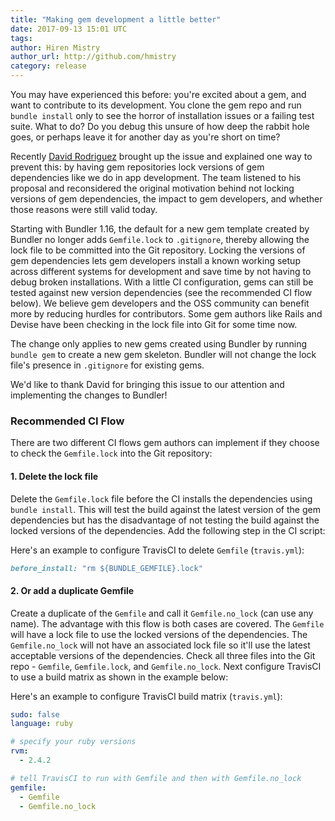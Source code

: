 ```yaml
---
title: "Making gem development a little better"
date: 2017-09-13 15:01 UTC
tags:
author: Hiren Mistry
author_url: http://github.com/hmistry
category: release
---
```


You may have experienced this before: you're excited about a gem, and want to contribute to its development. You clone the gem repo and run `bundle install` only to see the horror of installation issues or a failing test suite. What to do? Do you debug this unsure of how deep the rabbit hole goes, or perhaps leave it for another day as you're short on time?

Recently [David Rodriguez](https://github.com/deivid-rodriguez) brought up the issue and explained one way to prevent this: by having gem repositories lock versions of gem dependencies like we do in app development. The team listened to his proposal and reconsidered the original motivation behind not locking versions of gem dependencies, the impact to gem developers, and whether those reasons were still valid today.

Starting with Bundler 1.16, the default for a new gem template created by Bundler no longer adds `Gemfile.lock` to `.gitignore`, thereby allowing the lock file to be committed into the Git repository. Locking the versions of gem dependencies lets gem developers install a known working setup across different systems for development and save time by not having to debug broken installations. With a little CI configuration, gems can still be tested against new version dependencies (see the recommended CI flow below). We believe gem developers and the OSS community can benefit more by reducing hurdles for contributors. Some gem authors like Rails and Devise have been checking in the lock file into Git for some time now.

The change only applies to new gems created using Bundler by running `bundle gem` to create a new gem skeleton. Bundler will not change the lock file's presence in `.gitignore` for existing gems.

We'd like to thank David for bringing this issue to our attention and implementing the changes to Bundler!

### Recommended CI Flow
There are two different CI flows gem authors can implement if they choose to check the `Gemfile.lock` into the Git repository:

#### 1. Delete the lock file
Delete the `Gemfile.lock` file before the CI installs the dependencies using `bundle install`. This will test the build against the latest version of the gem dependencies but has the disadvantage of not testing the build against the locked versions of the dependencies. Add the following step in the CI script:

Here's an example to configure TravisCI to delete `Gemfile` (`travis.yml`):

~~~ ruby
before_install: "rm ${BUNDLE_GEMFILE}.lock"
~~~

#### 2. Or add a duplicate Gemfile
Create a duplicate of the `Gemfile` and call it `Gemfile.no_lock` (can use any name). The advantage with this flow is both cases are covered. The `Gemfile` will have a lock file to use the locked versions of the dependencies. The `Gemfile.no_lock` will not have an associated lock file so it'll use the latest acceptable versions of the dependencies. Check all three files into the Git repo - `Gemfile`, `Gemfile.lock`, and `Gemfile.no_lock`. Next configure TravisCI to use a build matrix as shown in the example below:

Here's an example to configure TravisCI build matrix (`travis.yml`):

~~~ yml
sudo: false
language: ruby

# specify your ruby versions
rvm:
  - 2.4.2

# tell TravisCI to run with Gemfile and then with Gemfile.no_lock
gemfile:
  - Gemfile
  - Gemfile.no_lock
~~~
